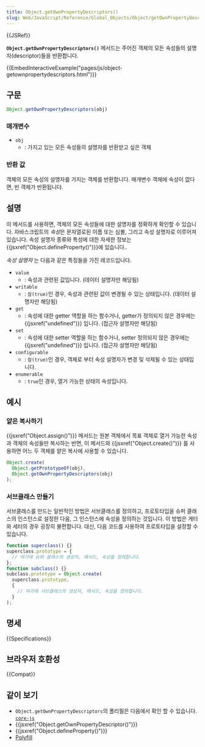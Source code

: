 ```yaml
---
title: Object.getOwnPropertyDescriptors()
slug: Web/JavaScript/Reference/Global_Objects/Object/getOwnPropertyDescriptors
---
```

{{JSRef}}

**`Object.getOwnPropertyDescriptors()`** 메서드는 주어진 객체의 모든 속성들의 설명자(descriptor)들을 반환합니다.

{{EmbedInteractiveExample("pages/js/object-getownpropertydescriptors.html")}}

## 구문

```js
Object.getOwnPropertyDescriptors(obj)
```

### 매개변수

- `obj`
  - : 가지고 있는 모든 속성들의 설명자를 반환받고 싶은 객체

### 반환 값

객체의 모든 속성의 설명자를 가지는 객체를 반환합니다. 매개변수 객체에 속성이 없다면, 빈 객체가 반환됩니다.

## 설명

이 메서드를 사용하면, 객체의 모든 속성들에 대한 설명자를 정확하게 확인할 수 있습니다.
자바스크립트의 *속성*은 문자열로된 이름 또는 심볼, 그리고 속성 설명자로 이루어져 있습니다.
속성 설명자 종류와 특성에 대한 자세한 정보는 {{jsxref("Object.defineProperty()")}}에 있습니다..

_속성 설명자_ 는 다음과 같은 특징들을 가진 레코드입니다.

- `value`
  - : 속성과 관련된 값입니다. (데이터 설명자만 해당됨)
- `writable`
  - : `참(true)`인 경우, 속성과 관련된 값이 변경될 수 있는 상태입니다. (데이터 설명자만 해당됨)
- `get`
  - : 속성에 대한 getter 역할을 하는 함수거나, getter가 정의되지 않은 경우에는 {{jsxref("undefined")}} 입니다.
    (접근자 설명자만 해당됨)
- `set`
  - : 속성에 대한 setter 역할을 하는 함수거나, setter 정의되지 않은 경우에는 {{jsxref("undefined")}} 입니다.
    (접근자 설명자만 해당됨)
- `configurable`
  - : `참(true)`인 경우, 객체로 부터 속성 설명자가 변경 및 삭제될 수 있는 상태입니다.
- `enumerable`
  - : `true`인 경우, 열거 가능한 상태의 속성입니다.

## 예시

### 얕은 복사하기

{{jsxref("Object.assign()")}} 메서드는 원본 객체에서 목표 객체로 열거 가능한 속성과 객체의 속성들만 복사하는 반면,
이 메서드와 {{jsxref("Object.create()")}} 를 사용하면 어느 두 객체를 얕은 복사에 사용할 수 있습니다.

```js
Object.create(
  Object.getPrototypeOf(obj),
  Object.getOwnPropertyDescriptors(obj)
);
```

### 서브클래스 만들기

서브클래스를 만드는 일반적인 방법은 서브클래스를 정의하고, 프로토타입을 슈퍼 클래스의 인스턴스로 설정한 다음, 그 인스턴스에 속성을 정의하는 것입니다.
이 방법은 게터와 세터의 경우 굉장히 불편합니다. 대신, 다음 코드를 사용하여 프로토타입을 설정할 수 있습니다.

```js
function superclass() {}
superclass.prototype = {
  // 여기에 슈퍼 클래스의 생성자, 매서드, 속성을 정의합니다.
};
function subclass() {}
subclass.prototype = Object.create(
  superclass.prototype,
  {
    // 여기에 서브클래스의 생성자, 매서드, 속성을 정의합니다.
  }
);
```

## 명세

{{Specifications}}

## 브라우저 호환성

{{Compat}}

## 같이 보기

- `Object.getOwnPropertyDescriptors`의 폴리필은 다음에서 확인 할 수 있습니다. [`core-js`](https://github.com/zloirock/core-js#ecmascript-object)
- {{jsxref("Object.getOwnPropertyDescriptor()")}}
- {{jsxref("Object.defineProperty()")}}
- [Polyfill](https://github.com/tc39/proposal-object-getownpropertydescriptors)

